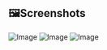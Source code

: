 ## 🖼️Screenshots
![Image](https://github.com/user-attachments/assets/195c9b6e-33a5-47a0-9869-99de40a8dfdc)
![Image](https://github.com/user-attachments/assets/f2b76326-6b2e-4673-aff8-f18a708f13a4)
![Image](https://github.com/user-attachments/assets/5e7d0892-0225-43b3-b463-1ad590d841d3)
